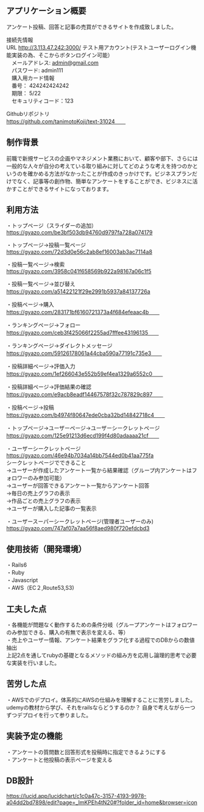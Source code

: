 
## アプリケーション概要  
アンケート投稿、回答と記事の売買ができるサイトを作成致しました。

接続先情報  
URL http://3.113.47.242:3000/ 
テスト用アカウント(テストユーザーログイン機能実装の為、そこからボタンログイン可能）  
　メールアドレス: admin@gmail.com  
　パスワード: admin111  
　購入用カード情報  
　番号： 424242424242  
　期限： 5/22  
　セキュリティコード：123    

Githubリポジトリ  
https://github.com/tanimotoKoji/text-31024　　 
## 制作背景  
前職で新規サービスの企画やマネジメント業務において、顧客や部下、さらには一般的な人々が自分の考えている取り組みに対してどのような考えを持つのかというのを確かめる方法がなかったことが作成のきっかけです。ビジネスプランだけでなく、記事等の創作物、簡単なアンケートをすることができ、ビジネスに活かすことができるサイトになっております。　　
     
 ## 利用方法  
・トップページ（スライダーの追加）  
https://gyazo.com/be3bf503db94760d9797fa728a074179  

・トップページ→投稿一覧ページ  
https://gyazo.com/72d3d0e56c2ab8ef16003ab3ac7114a8  

・投稿一覧ページ→検索  
https://gyazo.com/3958c041f658569b922a98167a06c1f5  

・投稿一覧ページ→並び替え　
https://gyazo.com/a51422121f29e2991b5937a84137726a  　

・投稿ページ→購入　　
https://gyazo.com/283171bf6160721373a4f684efeaac4b　　

・ランキングページ→フォロー　　
https://gyazo.com/ceb3f425066f2255ad7fffee43196135　　

・ランキングページ→ダイレクトメッセージ　　
https://gyazo.com/59126178061a44cba590a77191c735e3　　

・投稿詳細ページ→評価入力　　
https://gyazo.com/1ef266043e552b59ef4ea1329a6552c0　　

・投稿詳細ページ→評価結果の確認　　
https://gyazo.com/e9acb8eadf14467578f32c787829c897　　

・投稿ページ→投稿　　
https://gyazo.com/b4974f80647ede0cba32bd14842718c4　　

・トップページ→ユーザーページ→ユーザーシークレットページ　　
https://gyazo.com/125e91213d6ecd199f4d80adaaaa21cf　　

・ユーザーシークレットページ  
https://gyazo.com/46e94b7034a14bb7544ed0b41aa775fa  
シークレットページでできること  
→ユーザーが作成したアンケート一覧から結果確認（グループ内アンケートはフォロワーのみ参加可能）  
→ユーザーが回答できるアンケート一覧からアンケート回答  
→毎日の売上グラフの表示  
→作品ごとの売上グラフの表示  
→ユーザーが購入した記事の一覧表示  

・ユーザースーパーシークレットページ(管理者ユーザーのみ)   
https://gyazo.com/747af07a7aa56f8aed980f720efdcbd3  

##  使用技術（開発環境）  
・Rails6  
・Ruby  
・Javascript  
・AWS（EC２,Route53,S3)  

##  工夫した点  
・各機能が問題なく動作するための条件分岐（グループアンケートはフォロワーのみ参加できる、購入の有無で表示を変える、等）  
・売上やユーザー情報、アンケート結果をグラフ化する過程でのDBからの数値抽出  
上記2点を通してrubyの基礎となるメソッドの組み方を応用し論理的思考で必要な実装を行いました。  

##  苦労した点  
・AWSでのデプロイ。体系的にAWSの仕組みを理解することに苦労しました。udemyの教材から学び、それをrailsならどうするのか？
自身で考えながら一つずつデプロイを行って参りました。  

## 実装予定の機能  
 
・アンケートの質問数と回答形式を投稿時に指定できるようにする  
・アンケートと他投稿の表示ページを変える
 
## DB設計　　
 https://lucid.app/lucidchart/c1c0a47c-3157-4193-9978-a04dd2bd7898/edit?page=_ImKPEh4tN20#?folder_id=home&browser=icon
 
